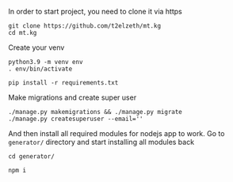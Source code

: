 In order to start project, you need to clone it via https

```
git clone https://github.com/t2elzeth/mt.kg
cd mt.kg
```

Create your venv
```
python3.9 -m venv env
. env/bin/activate

pip install -r requirements.txt
```

Make migrations and create super user
```
./manage.py makemigrations && ./manage.py migrate
./manage.py createsuperuser --email=''
```

And then install all required modules for nodejs app to work.
Go to `generator/` directory and start installing all modules back
```
cd generator/

npm i
```
